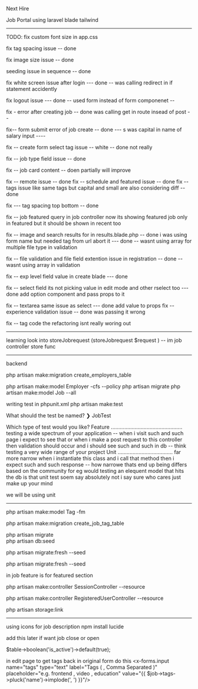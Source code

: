 Next Hire 

Job Portal using laravel blade tailwind 

------------------------

TODO:
fix custom font size in app.css

fix tag spacing issue -- done

fix image size issue -- done

seeding issue in sequence -- done

fix white screen issue after login --- done -- was calling redirect in if statement accidently

fix logout issue --- done -- used form instead of form componenet --

fix - error after creating job -- done was calling get in route insead of post -- 

fix-- form submit error of job create -- done --- s was capital in name of salary input ----


fix -- create form select tag issue -- white -- done not really

fix -- job type field issue -- done 

fix -- job card content -- doen partially will improve

fix -- remote issue  -- done
fix -- schedule and featured issue -- done
fix -- tags issue like same tags but capital and small are also considering diff -- done

fix --- tag spacing top bottom -- done

fix -- job featured query in job controller now its showing featured job only in featured but it should be shown in recent too 

fix -- image and search results for in results.blade.php -- done i was using form name but needed tag from url abort it --- done -- wasnt using array for multiple file type in validation 

fix -- file validation and file field extention issue in registration --   done -- wasnt using array in validation

fix -- exp level field value in create blade --- done

fix --  select field its not picking value in edit mode and other rselect too --- done add option component and pass props to it

fix -- textarea same issue as select --- done add value to props
fix -- experience validation issue -- done was passing it wrong 

fix -- tag code the refactoring isnt really woring out 

----------

learning
look into storeJobrequest (storeJobrequest $request ) -- im job controller store func


-----------------

backend 

php artisan make:migration create_employers_table

php artisan make:model Employer -cfs --policy
php artisan migrate
php artisan make:model Job --all  

writing test in phpunit.xml 
php artisan make:test

  What should the test be named?
❯ JobTest


  Which type of test would you like?
  Feature ................................................ testing a wide spectrum of your application -- when i visit such and such page i expect to see that or when i make a post request to this controller then validation should occur and i should see such and such in db -- think testing a very wide range of your project 
  Unit ..................................... far more narrow  when i instantiate this class and i call that method then i expect such and such response -- how narrowe thats end up being differs based on the community for eg would testing an elequent model that  hits the db is that unit test soem say absolutely not i say sure who cares just make up your mind 

  we will be using unit

  -------

  php artisan make:model Tag -fm

php artisan make:migration create_job_tag_table

 
php artisan migrate  
php artisan db:seed

php artisan migrate:fresh --seed

php artisan migrate:fresh --seed

in job feature is for featured section

php artisan make:controller SessionController --resource

php artisan make:controller RegisteredUserController --resource

php artisan storage:link


----------------

using icons for job description 
npm install lucide

add this later if want  job close or open

$table->boolean('is_active')->default(true);

in edit page to get tags back in original form do this 
            <x-forms.input name="tags" type="text" label="Tags ( ,  Comma Separated )" placeholder="e.g. frontend , video , education" value="{{ $job->tags->pluck('name')->implode(', ') }}"/>

